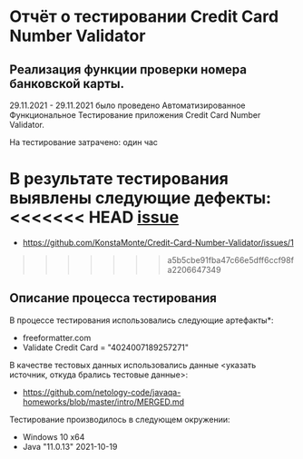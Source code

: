 # Отчёт о тестировании Credit Card Number Validator

## Реализация функции проверки номера банковской карты.

29.11.2021 - 29.11.2021 было проведено Автоматизированное Функциональное Тестирование приложения Credit Card Number Validator.

На тестирование затрачено: один час

В результате тестирования выявлены следующие дефекты:
<<<<<<< HEAD
[issue](https://github.com/KonstaMonte/Credit-Card-Number-Validator/issues/1)
=======
* https://github.com/KonstaMonte/Credit-Card-Number-Validator/issues/1
>>>>>>> a5b5cbe91fba47c66e5dff6ccf98fa2206647349

## Описание процесса тестирования

В процессе тестирования использовались следующие артефакты*:
*  freeformatter.com
* Validate Credit Card = "4024007189257271"


В качестве тестовых данных использовались данные <указать источник, откуда брались тестовые данные>:
* https://github.com/netology-code/javaqa-homeworks/blob/master/intro/MERGED.md


Тестирование производилось в следующем окружении:
* Windows 10 x64
* Java "11.0.13" 2021-10-19
